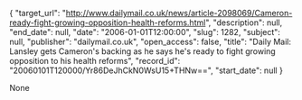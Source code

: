 {
  "target_url": "http://www.dailymail.co.uk/news/article-2098069/Cameron-ready-fight-growing-opposition-health-reforms.html", 
  "description": null, 
  "end_date": null, 
  "date": "2006-01-01T12:00:00", 
  "slug": 1282, 
  "subject": null, 
  "publisher": "dailymail.co.uk", 
  "open_access": false, 
  "title": "Daily Mail: Lansley gets Cameron's backing as he says he's ready to fight growing opposition to his health reforms", 
  "record_id": "20060101T120000/Yr86DeJhCkN0WsU15+THNw==", 
  "start_date": null
}

None